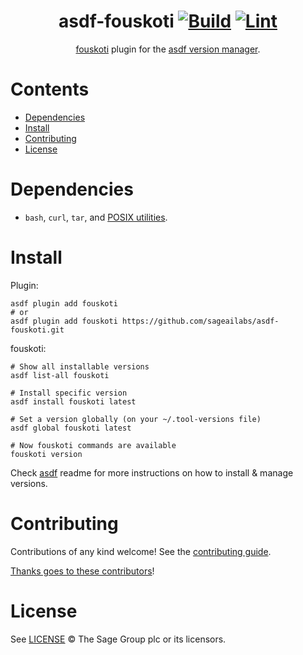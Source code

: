 <div align="center">

# asdf-fouskoti [![Build](https://github.com/sageailabs/asdf-fouskoti/actions/workflows/build.yml/badge.svg)](https://github.com/sageailabs/asdf-fouskoti/actions/workflows/build.yml) [![Lint](https://github.com/sageailabs/asdf-fouskoti/actions/workflows/lint.yml/badge.svg)](https://github.com/sageailabs/asdf-fouskoti/actions/workflows/lint.yml)

[fouskoti](https://github.com/sageailabs/fouskoti) plugin for the [asdf version manager](https://asdf-vm.com).

</div>

# Contents

- [Dependencies](#dependencies)
- [Install](#install)
- [Contributing](#contributing)
- [License](#license)

# Dependencies

- `bash`, `curl`, `tar`, and [POSIX utilities](https://pubs.opengroup.org/onlinepubs/9699919799/idx/utilities.html).

# Install

Plugin:

```shell
asdf plugin add fouskoti
# or
asdf plugin add fouskoti https://github.com/sageailabs/asdf-fouskoti.git
```

fouskoti:

```shell
# Show all installable versions
asdf list-all fouskoti

# Install specific version
asdf install fouskoti latest

# Set a version globally (on your ~/.tool-versions file)
asdf global fouskoti latest

# Now fouskoti commands are available
fouskoti version
```

Check [asdf](https://github.com/asdf-vm/asdf) readme for more instructions on how to
install & manage versions.

# Contributing

Contributions of any kind welcome! See the [contributing guide](contributing.md).

[Thanks goes to these contributors](https://github.com/sageailabs/asdf-fouskoti/graphs/contributors)!

# License

See [LICENSE](LICENSE) © The Sage Group plc or its licensors.
